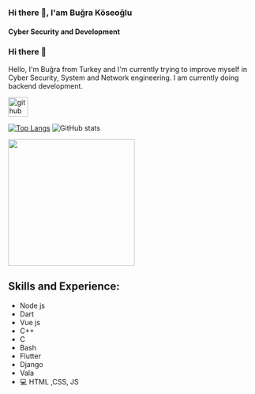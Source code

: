 ### Hi there 👋, I'am Buğra Köseoğlu
#### Cyber Security and Development

### Hi there 👋

Hello, I'm Buğra from Turkey and I'm currently trying to improve myself in Cyber ​​Security, System and Network engineering.
I am currently doing backend development. 


 


[<img src='https://cdn.jsdelivr.net/npm/simple-icons@3.0.1/icons/github.svg' alt='github' height='40'>](https://github.com/Radeonares32)  

[![Top Langs](https://github-readme-stats.vercel.app/api/top-langs/?username=Radeonares32)](https://github.com/anuraghazra/github-readme-stats) ![GitHub stats](https://github-readme-stats.vercel.app/api?username=Radeonares32&show_icons=true)  

<img src="https://media2.giphy.com/media/iIqmM5tTjmpOB9mpbn/giphy.gif" width="256"/>

## Skills and Experience:

* Node js
* Dart
* Vue js
* C++
* C
* Bash
* Flutter
* Django
* Vala
* 💻 HTML ,CSS, JS

